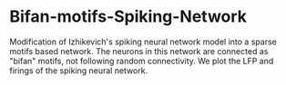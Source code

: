 # Bifan-motifs-Spiking-Network
Modification of Izhikevich's spiking neural network model into a sparse motifs based network. The neurons in this network are connected as "bifan" motifs, not following random connectivity. We plot the LFP and firings of the spiking neural network.
